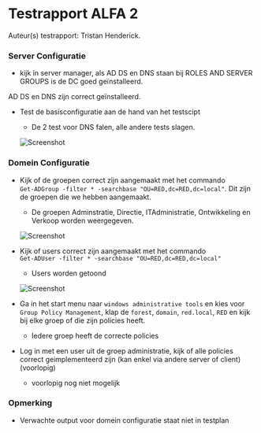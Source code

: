 # Testrapport ALFA 2

Auteur(s) testrapport: Tristan Henderick.


### Server Configuratie
 * kijk in server manager, als AD DS en DNS staan bij ROLES AND SERVER GROUPS is de DC goed geïnstalleerd.
 
 AD DS en DNS zijn correct geïnstalleerd.
 
 * Test de basisconfiguratie aan de hand van het testscipt
   	- De 2 test voor DNS falen, alle andere tests slagen.
   
   	![Screenshot](./Alfa2Test.PNG)
   
   
	
### Domein Configuratie

 * Kijk of de groepen correct zijn aangemaakt met het commando  
 `Get-ADGroup -filter * -searchbase "OU=RED,dc=RED,dc=local"`. Dit zijn de groepen die we hebben aangemaakt.
 
 	- De groepen Adminstratie, Directie, ITAdministratie, Ontwikkeling en Verkoop worden weergegeven.

  	![Screenshot](./TestADGroup.PNG)

 
 * Kijk of users correct zijn aangemaakt met het commando  
 `Get-ADUser -filter * -searchbase "OU=RED,dc=RED,dc=local"`
 
 	- Users worden getoond

  	![Screenshot](./TestADUser.PNG)
 
 * Ga in het start menu naar `windows administrative tools` en kies voor `Group Policy Management`, klap de `forest`, `domain`, `red.local`, `RED` en kijk bij elke groep of die zijn policies heeft.
 
 	- Iedere groep heeft de correcte policies
 
 * Log in met een user uit de groep administratie, kijk of alle policies correct geimplementeerd zijn (kan enkel via andere server of client) (voorlopig)
 
 	- voorlopig nog niet mogelijk

### Opmerking

 - Verwachte output voor domein configuratie staat niet in testplan
